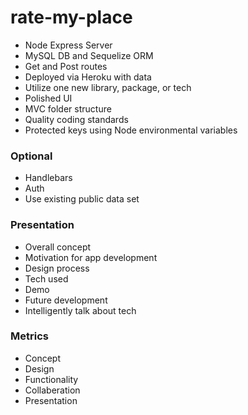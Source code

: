 # rate-my-place

- Node Express Server
- MySQL DB and Sequelize ORM
- Get and Post routes
- Deployed via Heroku with data
- Utilize one new library, package, or tech
- Polished UI
- MVC folder structure
- Quality coding standards
- Protected keys using Node environmental variables

### Optional
- Handlebars
- Auth
- Use existing public data set

### Presentation
- Overall concept
- Motivation for app development
- Design process
- Tech used
- Demo
- Future development
- Intelligently talk about tech

### Metrics
- Concept
- Design
- Functionality
- Collaberation
- Presentation
